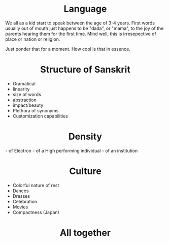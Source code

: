 <h1 style="text-align: center;"> Language </h1>

We all as a kid start to speak between the age of 3-4 years. First words usually out of mouth just happens to be "dada", or "mama", to the joy of the parents hearing them for the first time. Mind well, this is irresepective of place or nation or religion. 

Just ponder that for a moment. How cool is that in essence. 

<h1 style="text-align: center;">Structure of Sanskrit </h1>

-	Gramatical
-	linearity
-	size of words
-	abstraction
-	impact/beauty
-	Plethora of synonyms
-	Customization capabilities

<h1 style="text-align: center;">
Density
		</h1>
-	of Electron
-	of a High performing individual
-	of an institution

<h1 style="text-align: center;">Culture </h1>

-	Colorful nature of rest
-	Dances
-	Dresses
-	Celebration
-	Movies
-	Compactness (Japan)


<h1 style="text-align: center;">All together </h1>

